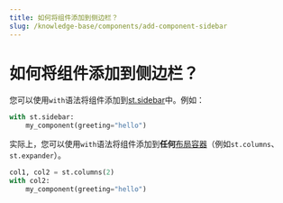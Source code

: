 ```yaml
---
title: 如何将组件添加到侧边栏？
slug: /knowledge-base/components/add-component-sidebar
---
```


# 如何将组件添加到侧边栏？

您可以使用`with`语法将组件添加到[st.sidebar](/library/api-reference/layout/st.sidebar)中。例如：

```python
with st.sidebar:
    my_component(greeting="hello")
```

实际上，您可以使用`with`语法将组件添加到**任何**[布局容器](/library/api-reference/layout)（例如`st.columns`、`st.expander`）。

```python
col1, col2 = st.columns(2)
with col2:
    my_component(greeting="hello")
```
